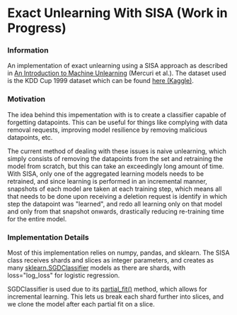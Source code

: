 # Exact Unlearning With SISA (Work in Progress)
### Information
An implementation of exact unlearning using a SISA approach as described in [An Introduction to Machine Unlearning](https://arxiv.org/abs/2209.00939) (Mercuri et al.). The dataset used is the KDD Cup 1999 dataset which can be found [here (Kaggle)](https://www.kaggle.com/datasets/galaxyh/kdd-cup-1999-data).

### Motivation
The idea behind this impementation with is to create a classifier capable of forgetting datapoints. This can be useful for things like complying with data removal requests, improving model resilience by removing malicious datapoints, etc. 

The current method of dealing with these issues is naive unlearning, which simply consists of removing the datapoints from the set and retraining the model from scratch, but this can take an exceedingly long amount of time. With SISA, only one of the aggregated learning models needs to be retrained, and since learning is performed in an incremental manner, snapshots of each model are taken at each training step, which means all that needs to be done upon receiving a deletion request is identify in which step the datapoint was "learned", and redo all learning only on that model and only from that snapshot onwards, drastically reducing re-training time for the entire model.

### Implementation Details
Most of this implementation relies on numpy, pandas, and sklearn. The SISA class receives shards and slices as integer parameters, and creates as many [sklearn.SGDClassifier](https://scikit-learn.org/stable/modules/generated/sklearn.linear_model.SGDClassifier.html) models as there are shards, with loss="log_loss" for logistic regression. 

SGDClassifier is used due to its [partial_fit()](https://scikit-learn.org/stable/modules/generated/sklearn.linear_model.SGDClassifier.html#sklearn.linear_model.SGDClassifier.partial_fit) method, which allows for incremental learning. This lets us break each shard further into slices, and we clone the model after each partial fit on a slice.
